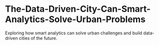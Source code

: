 # The-Data-Driven-City-Can-Smart-Analytics-Solve-Urban-Problems
Exploring how smart analytics can solve urban challenges and build data-driven cities of the future.
